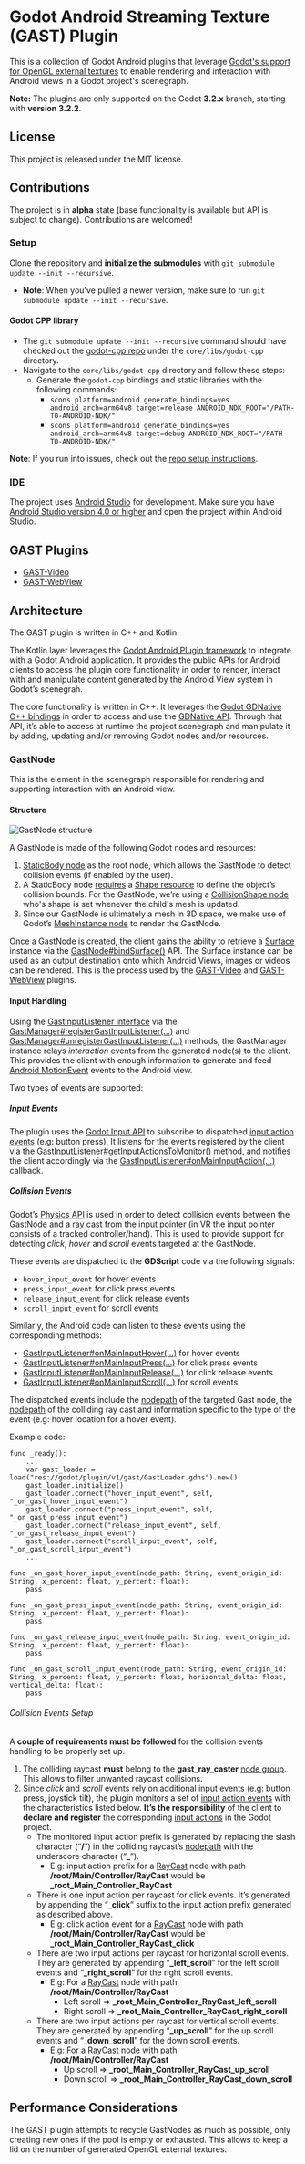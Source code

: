 # Godot Android Streaming Texture (GAST) Plugin

This is a collection of Godot Android plugins that leverage
[Godot's support for OpenGL external textures](https://github.com/godotengine/godot/pull/36342)
to enable rendering and interaction with Android views in a Godot project's scenegraph.

**Note:** The plugins are only supported on the Godot **3.2.x** branch, starting with **version 3.2.2**.

## License

This project is released under the MIT license.

## Contributions

The project is in **alpha** state (base functionality is available but API is subject to change).
Contributions are welcomed!

### Setup

Clone the repository and **initialize the submodules** with `git submodule update --init --recursive`.
- **Note**: When you've pulled a newer version, make sure to run `git submodule update --init --recursive`.

#### Godot CPP library

- The `git submodule update --init --recursive` command should have checked out the
[godot-cpp repo](https://github.com/GodotNativeTools/godot-cpp) under the `core/libs/godot-cpp` directory.
- Navigate to the `core/libs/godot-cpp` directory and follow these steps:
  - Generate the `godot-cpp` bindings and static libraries with the following commands:
    - `scons platform=android generate_bindings=yes android_arch=arm64v8 target=release ANDROID_NDK_ROOT="/PATH-TO-ANDROID-NDK/"`
    - `scons platform=android generate_bindings=yes android_arch=arm64v8 target=debug ANDROID_NDK_ROOT="/PATH-TO-ANDROID-NDK/"`

**Note**: If you run into issues, check out the [repo setup instructions](https://github.com/godotengine/godot-cpp/tree/3.2#compiling-the-c-bindings-library).

### IDE

The project uses [Android Studio](https://developer.android.com/studio/intro) for development.
Make sure you have [Android Studio version 4.0 or higher](https://developer.android.com/studio) and
open the project within Android Studio.

## GAST Plugins

- [GAST-Video](core/src/plugins/java/org/godotengine/plugin/gast/plugins/video/README.md)
- [GAST-WebView](core/src/plugins/java/org/godotengine/plugin/gast/plugins/webview/README.md)

## Architecture

The GAST plugin is written in C++ and Kotlin.

The Kotlin layer leverages the [Godot Android Plugin framework](https://docs.godotengine.org/en/stable/tutorials/plugins/android/android_plugin.html)
to integrate with a Godot Android application. It provides the public APIs for Android clients to access the plugin core functionality in order to render, interact with and manipulate content generated by the Android View system in Godot’s scenegrah.

The core functionality is written in C++. It leverages the [Godot GDNative C++ bindings](https://github.com/godotengine/godot-cpp)
in order to access and use the [GDNative API](https://godotengine.org/article/dlscript-here).
Through that API, it’s able to access at runtime the project scenegraph and manipulate it by adding,
updating and/or removing Godot nodes and/or resources.

### GastNode

This is the element in the scenegraph responsible for rendering and supporting interaction with an
Android view.

#### Structure

![GastNode structure](docs/imgs/gast_node_structure.png)

A GastNode is made of the following Godot nodes and resources:

1. [StaticBody node](https://docs.godotengine.org/en/stable/classes/class_staticbody.html) as the
root node, which allows the GastNode to detect collision events (if enabled by the user).
2. A StaticBody node [requires](https://docs.godotengine.org/en/stable/tutorials/physics/physics_introduction.html#collision-shapes)
a [Shape resource](https://docs.godotengine.org/en/stable/classes/class_shape.html) to define the
object’s collision bounds. For the GastNode, we’re using a [CollisionShape node](https://docs.godotengine.org/en/stable/classes/class_collisionshape.html)
who's shape is set whenever the child's mesh is updated.
3. Since our GastNode is ultimately a mesh in 3D space, we make use of Godot’s [MeshInstance node](https://docs.godotengine.org/en/stable/classes/class_meshinstance.html)
to render the GastNode.

Once a GastNode is created, the client gains the ability to retrieve a [Surface](https://developer.android.com/reference/android/view/Surface)
instance via the [GastNode#bindSurface()](core/src/main/java/org/godotengine/plugin/gast/GastNode.kt#L81) API.
The Surface instance can be used as an output destination onto which Android Views, images or videos
can be rendered. This is the process used by the [GAST-Video](core/src/plugins/java/org/godotengine/plugin/gast/plugins/video/README.md)
and [GAST-WebView](core/src/plugins/java/org/godotengine/plugin/gast/plugins/webview/README.md) plugins.

#### Input Handling

Using the [GastInputListener interface](core/src/main/java/org/godotengine/plugin/gast/input/GastInputListener.kt)
via the [GastManager#registerGastInputListener(...)](core/src/main/java/org/godotengine/plugin/gast/GastManager.kt#L107)
and [GastManager#unregisterGastInputListener(...)](core/src/main/java/org/godotengine/plugin/gast/GastManager.kt#L127)
methods, the GastManager instance relays *interaction* events from the generated node(s) to the
client. This provides the client with enough information to generate and feed [Android MotionEvent](https://developer.android.com/reference/android/view/MotionEvent)
events to the Android view.

Two types of events are supported:

##### Input Events

The plugin uses the [Godot Input API](https://docs.godotengine.org/en/stable/tutorials/inputs/inputevent.html)
to subscribe to dispatched [input action events](https://docs.godotengine.org/en/stable/classes/class_inputeventaction.html)
(e.g: button press). It listens for the events registered by the client via the
[GastInputListener#getInputActionsToMonitor()](core/src/main/java/org/godotengine/plugin/gast/input/GastInputListener.kt#L48)
method, and notifies the client accordingly via the [GastInputListener#onMainInputAction(...)](core/src/main/java/org/godotengine/plugin/gast/input/GastInputListener.kt#L57) callback.


##### Collision Events

Godot’s [Physics API](https://docs.godotengine.org/en/stable/tutorials/physics/physics_introduction.html)
is used in order to detect collision events between the GastNode and a [ray cast](https://docs.godotengine.org/en/stable/classes/class_raycast.html)
from the input pointer (in VR the input pointer consists of a tracked controller/hand).
This is used to provide support for detecting *click*, *hover* and *scroll* events targeted at the GastNode.

These events are dispatched to the **GDScript** code via the following signals:

- `hover_input_event` for hover events
- `press_input_event` for click press events
- `release_input_event` for click release events
- `scroll_input_event` for scroll events

Similarly, the Android code can listen to these events using the corresponding methods:

- [GastInputListener#onMainInputHover(...)](core/src/main/java/org/godotengine/plugin/gast/input/GastInputListener.kt#L64) for hover events
- [GastInputListener#onMainInputPress(...)](core/src/main/java/org/godotengine/plugin/gast/input/GastInputListener.kt#L71) for click press events
- [GastInputListener#onMainInputRelease(...)](core/src/main/java/org/godotengine/plugin/gast/input/GastInputListener.kt#L78) for click release events
- [GastInputListener#onMainInputScroll(...)](core/src/main/java/org/godotengine/plugin/gast/input/GastInputListener.kt#L85) for scroll events

The dispatched events include the [nodepath](https://docs.godotengine.org/en/stable/classes/class_nodepath.html)
of the targeted Gast node, the [nodepath](https://docs.godotengine.org/en/stable/classes/class_nodepath.html)
of the colliding ray cast and information specific to the type of the event (e.g: hover location for
a hover event).

Example code:

```
func _ready():
    ...
    var gast_loader = load("res://godot/plugin/v1/gast/GastLoader.gdns").new()
    gast_loader.initialize()
    gast_loader.connect("hover_input_event", self, "_on_gast_hover_input_event")
    gast_loader.connect("press_input_event", self, "_on_gast_press_input_event")
    gast_loader.connect("release_input_event", self, "_on_gast_release_input_event")
    gast_loader.connect("scroll_input_event", self, "_on_gast_scroll_input_event")
    ...

func _on_gast_hover_input_event(node_path: String, event_origin_id: String, x_percent: float, y_percent: float):
    pass

func _on_gast_press_input_event(node_path: String, event_origin_id: String, x_percent: float, y_percent: float):
    pass

func _on_gast_release_input_event(node_path: String, event_origin_id: String, x_percent: float, y_percent: float):
    pass

func _on_gast_scroll_input_event(node_path: String, event_origin_id: String, x_percent: float, y_percent: float, horizontal_delta: float, vertical_delta: float):
    pass
```

###### Collision Events Setup

A **couple of requirements must be followed** for the collision events handling to be properly set up.

1. The colliding raycast **must** belong to the **gast_ray_caster** [node group](https://docs.godotengine.org/en/stable/getting_started/step_by_step/scripting_continued.html#groups).
This allows to filter unwanted raycast collisions.
2. Since *click* and *scroll* events rely on additional input events (e.g: button press, joystick
tilt), the plugin monitors a set of [input action events](https://docs.godotengine.org/en/stable/classes/class_inputeventaction.html)
with the characteristics listed below. **It’s the responsibility** of the client to **declare
and register** the corresponding [input actions](https://docs.godotengine.org/en/stable/tutorials/inputs/inputevent.html?#actions)
in the Godot project.
   - The monitored input action prefix is generated by replacing the slash character (“**/**”)
   in the colliding raycast’s [nodepath](https://docs.godotengine.org/en/stable/classes/class_nodepath.html)
   with the underscore character (“**_**”).
     - E.g: input action prefix for a [RayCast](https://docs.godotengine.org/en/stable/classes/class_raycast.html)
     node with path **/root/Main/Controller/RayCast** would be **_root_Main_Controller_RayCast**
   - There is one input action per raycast for click events. It’s generated by appending the
   “**_click**” suffix to the input action prefix generated as described above.
     - E.g: click action event for a [RayCast](https://docs.godotengine.org/en/stable/classes/class_raycast.html)
     node with path **/root/Main/Controller/RayCast** would be **_root_Main_Controller_RayCast_click**
   - There are two input actions per raycast for horizontal scroll events. They are generated by
   appending “**_left_scroll**” for the left scroll events and “**_right_scroll**” for the right
   scroll events.
     - E.g: For a [RayCast](https://docs.godotengine.org/en/stable/classes/class_raycast.html) node with path **/root/Main/Controller/RayCast**
       - Left scroll => **_root_Main_Controller_RayCast_left_scroll**
       - Right scroll => **_root_Main_Controller_RayCast_right_scroll**
   - There are two input actions per raycast for vertical scroll events. They are generated by
   appending “**_up_scroll**” for the up scroll events and “**_down_scroll**” for the down scroll
   events.
     - E.g: For a [RayCast](https://docs.godotengine.org/en/stable/classes/class_raycast.html) node
     with path **/root/Main/Controller/RayCast**
       - Up scroll => **_root_Main_Controller_RayCast_up_scroll**
       - Down scroll => **_root_Main_Controller_RayCast_down_scroll**

## Performance Considerations

The GAST plugin attempts to recycle GastNodes as much as possible, only creating new ones if the
pool is empty or exhausted. This allows to keep a lid on the number of generated OpenGL external
textures.

